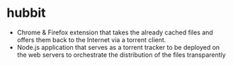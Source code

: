 # hubbit

* Chrome & Firefox extension that takes the already cached files and offers them back to the Internet via a torrent client. 
* Node.js application that serves as a torrent tracker to be deployed on the web servers to orchestrate the distribution of the files transparently
